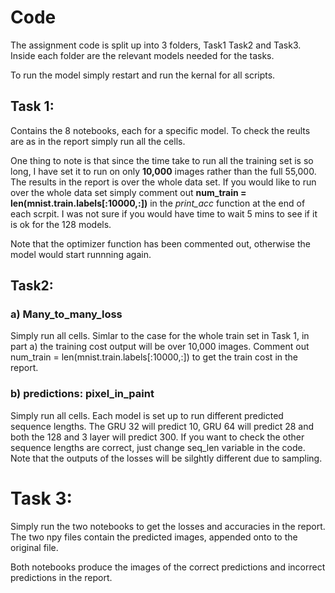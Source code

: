 
# Code
The assignment code is split up into 3 folders, Task1 Task2 and Task3. Inside each folder are the relevant models needed for the tasks. 

To run the model simply restart and run the kernal for all scripts.


## Task 1:
Contains the 8 notebooks, each for a specific model. To check the reults are as in the report simply run all the cells.

One thing to note is that since the time take to run all the training set is so long, I have set it to run on only $\textbf{10,000}$ images rather than the full 55,000. The results in the report is over the whole data set. If you would like to run over the whole data set simply comment out $\textbf{num_train = len(mnist.train.labels[:10000,:])}$ in the $\textit{print_acc}$ function at the end of each scrpit. I was not sure if you would have time to wait 5 mins to see if it is ok for the 128 models.

Note that the optimizer function has been commented out, otherwise the model would start runnning again.

## Task2:
### a) Many_to_many_loss
Simply run all cells. Simlar to the case for the whole train set in Task 1, in part a) the training cost output will be over 10,000 images. Comment out num_train = len(mnist.train.labels[:10000,:]) to get the train cost in the report.

### b) predictions: pixel_in_paint
Simply run all cells. Each model is set up to run different predicted sequence lengths. The GRU 32 will predict 10, GRU 64 will predict 28 and both the 128 and 3 layer will predict 300. If you want to check the other sequence lengths are correct, just change seq_len variable in the code. Note that the outputs of the losses will be silghtly different due to sampling.

# Task 3:
Simply run the two notebooks to get the losses and accuracies in the report. The two npy files contain the predicted images, appended onto to the original file. 

Both notebooks produce the images of the correct predictions and incorrect predictions in the report.


```python

```
